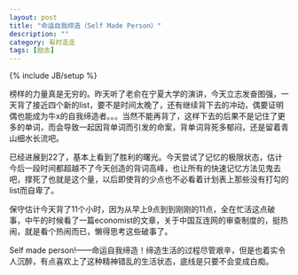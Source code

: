 ```yaml
---
layout: post
title: "命运自我缔造（Self Made Person）"
description: ""
category: 有时走走
tags: [励志]
---
```

{% include JB/setup %}


榜样的力量真是无穷的。昨天听了老俞在宁夏大学的演讲，今天立志发奋图强，一天背了接近四个新的list，要不是时间太晚了，还有继续背下去的冲动，偶要证明偶也能成为牛x的自我缔造者。。。当然不能再背了，这样下去的后果不是记住了更多的单词，而会导致一起因背单词而引发的命案，背单词背死多郁闷，还是留着青山细水长流吧。

已经进展到22了，基本上看到了胜利的曙光。今天尝试了记忆的极限状态，估计今后一段时间都超越不了今天创造的背词高峰，也让所有的快速记忆方法见鬼去吧，撑死了也就是这个量，以后即使背的少点也不必看着计划表上那些没有打勾的list而自卑了。

保守估计今天背了11个小时，因为从早上9点到到刚刚的11点，全在忙活这点破事，中午的时候看了一篇economist的文章，关于中国互连网的审查制度的，挺热闹，就是看个热闹而已，懒得思考这些破事了。
    
Self made person!——命运自我缔造！缔造生活的过程尽管艰辛，但是也着实令人沉醉，有点喜欢上了这种精神错乱的生活状态，底线是只要不会变成白痴。